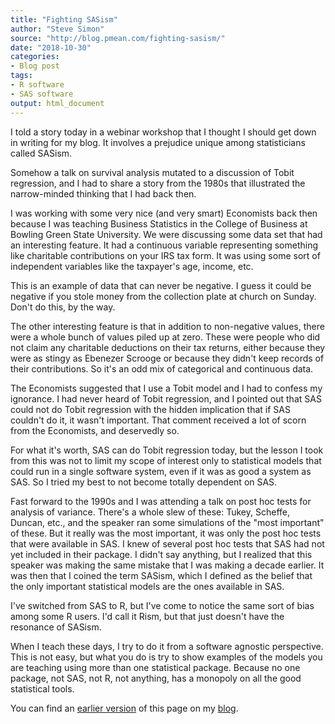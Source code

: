 ```yaml
---
title: "Fighting SASism"
author: "Steve Simon"
source: "http://blog.pmean.com/fighting-sasism/"
date: "2018-10-30"
categories:
- Blog post
tags:
- R software
- SAS software
output: html_document
---
```


I told a story today in a webinar workshop that I thought I should get down in writing for my blog. It involves a prejudice unique among statisticians called SASism.

<!---More--->

Somehow a talk on survival analysis mutated to a discussion of Tobit regression, and I had to share a story from the 1980s that illustrated the narrow-minded thinking that I had back then.

I was working with some very nice (and very smart) Economists back then because I was teaching Business Statistics in the College of Business at Bowling Green State University. We were discussing some data set that had an interesting feature. It had a continuous variable representing something like charitable contributions on your IRS tax form. It was using some sort of independent variables like the taxpayer's age, income, etc.

This is an example of data that can never be negative. I guess it could be negative if you stole money from the collection plate at church on Sunday. Don't do this, by the way.

The other interesting feature is that in addition to non-negative values, there were a whole bunch of values piled up at zero. These were people who did not claim any charitable deductions on their tax returns, either because they were as stingy as Ebenezer Scrooge or because they didn't keep records of their contributions. So it's an odd mix of categorical and continuous data.

The Economists suggested that I use a Tobit model and I had to confess my ignorance. I had never heard of Tobit regression, and I pointed out that SAS could not do Tobit regression with the hidden implication that if SAS couldn't do it, it wasn't important. That comment received a lot of scorn from the Economists, and deservedly so.

For what it's worth, SAS can do Tobit regression today, but the lesson I took from this was not to limit my scope of interest only to statistical models that could run in a single software system, even if it was as good a system as SAS. So I tried my best to not become totally dependent on SAS.

Fast forward to the 1990s and I was attending a talk on post hoc tests for analysis of variance. There's a whole slew of these: Tukey, Scheffe, Duncan, etc., and the speaker ran some simulations of the "most important" of these. But it really was the most important, it was only the post hoc tests that were available in SAS. I knew of several post hoc tests that SAS had not yet included in their package. I didn't say anything, but I realized that this speaker was making the same mistake that I was making a decade earlier. It was then that I coined the term SASism, which I defined as the belief that the only important statistical models are the ones available in SAS.

I've switched from SAS to R, but I've come to notice the same sort of bias among some R users. I'd call it Rism, but that just doesn't have the resonance of SASism.

When I teach these days, I try to do it from a software agnostic perspective. This is not easy, but what you do is try to show examples of the models you are teaching using more than one statistical package. Because no one package, not SAS, not R, not anything, has a monopoly on all the good statistical tools.

You can find an [earlier version][sim1] of this page on my [blog][sim2].

[sim1]: http://blog.pmean.com/fighting-sasism/
[sim2]: http://blog.pmean.com